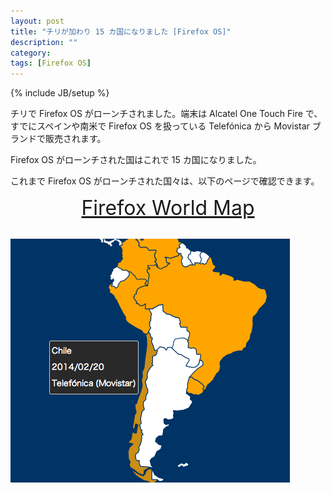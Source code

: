 ```yaml
---
layout: post
title: "チリが加わり 15 カ国になりました [Firefox OS]"
description: ""
category: 
tags: [Firefox OS]
---
```

{% include JB/setup %}
<style>
.firemap {
	margin: 0 auto 30px auto;
	font-size: 2rem;
	text-align: center;
}
</style>

チリで Firefox OS がローンチされました。端末は Alcatel One Touch Fire で、すでにスペインや南米で Firefox OS を扱っている Telefónica から Movistar ブランドで販売されます。

Firefox OS がローンチされた国はこれで 15 カ国になりました。

これまで Firefox OS がローンチされた国々は、以下のページで確認できます。

<div class="firemap"><a href="http://flatbird.github.io/firefoxos-map/index.html">Firefox World Map</a></div>

![Map](/assets/posts/2014-02-25/chile.png)

